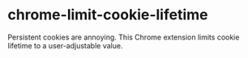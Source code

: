 chrome-limit-cookie-lifetime
============================

Persistent cookies are annoying. This Chrome extension limits cookie lifetime to a user-adjustable value.
